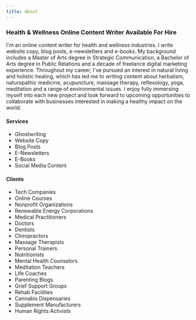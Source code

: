 ```yaml
---
title: About
---
```

### Health & Wellness Online Content Writer Available For Hire

I'm an online content writer for health and wellness industries. I write website copy, blog posts, e-newsletters and e-books. My background includes a Master of Arts degree in Strategic Communication, a Bachelor of Arts degree in Public Relations and a decade of freelance digital marketing experience. Throughout my career, I've pursued an interest in natural living and holistic healing, which has led me to writing content about herbalism, naturopathic medicine, acupuncture, massage therapy, reflexology, yoga, meditation and a range of environmental issues. I enjoy fully immersing myself into each new project and look forward to upcoming opportunities to collaborate with businesses interested in making a healthy impact on the world.

#### Services

* Ghostwriting
* Website Copy
* Blog Posts
* E-Newsletters
* E-Books
* Social Media Content

#### Clients

* Tech Companies
* Online Courses
* Nonprofit Organizations
* Renewable Energy Corporations 
* Medical Practitioners
* Doctors
* Dentists
* Chiropractors 
* Massage Therapists
* Personal Trainers
* Nutritionists
* Mental Health Counselors
* Meditation Teachers
* Life Coaches
* Parenting Blogs
* Grief Support Groups
* Rehab Facilities
* Cannabis Dispensaries
* Supplement Manufacturers 
* Human Rights Activists
